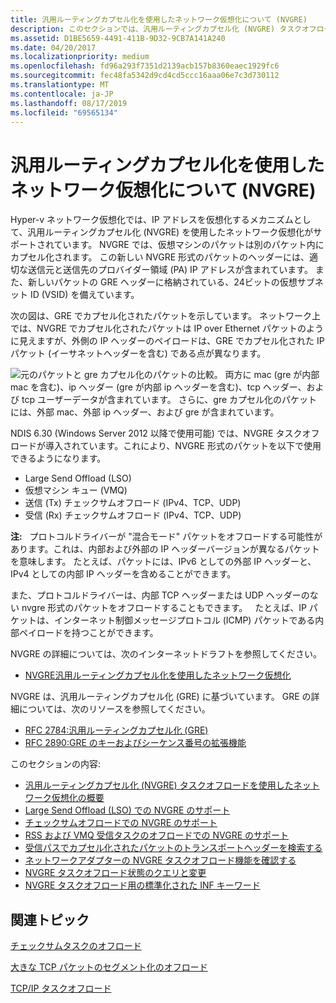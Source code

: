 ```yaml
---
title: 汎用ルーティングカプセル化を使用したネットワーク仮想化について (NVGRE)
description: このセクションでは、汎用ルーティングカプセル化 (NVGRE) タスクオフロードを使用したネットワーク仮想化について説明します。
ms.assetid: D1BE5659-4491-411B-9D32-9CB7A141A240
ms.date: 04/20/2017
ms.localizationpriority: medium
ms.openlocfilehash: fd96a293f7351d2139acb157b8360eaec1929fc6
ms.sourcegitcommit: fec48fa5342d9cd4cd5ccc16aaa06e7c3d730112
ms.translationtype: MT
ms.contentlocale: ja-JP
ms.lasthandoff: 08/17/2019
ms.locfileid: "69565134"
---
```

# <a name="about-network-virtualization-using-generic-routing-encapsulation-nvgre"></a>汎用ルーティングカプセル化を使用したネットワーク仮想化について (NVGRE)

Hyper-v ネットワーク仮想化では、IP アドレスを仮想化するメカニズムとして、汎用ルーティングカプセル化 (NVGRE) を使用したネットワーク仮想化がサポートされています。 NVGRE では、仮想マシンのパケットは別のパケット内にカプセル化されます。 この新しい NVGRE 形式のパケットのヘッダーには、適切な送信元と送信先のプロバイダー領域 (PA) IP アドレスが含まれています。 また、新しいパケットの GRE ヘッダーに格納されている、24ビットの仮想サブネット ID (VSID) を備えています。

次の図は、GRE でカプセル化されたパケットを示しています。 ネットワーク上では、NVGRE でカプセル化されたパケットは IP over Ethernet パケットのように見えますが、外側の IP ヘッダーのペイロードは、GRE でカプセル化された IP パケット (イーサネットヘッダーを含む) である点が異なります。

![元のパケットと gre カプセル化のパケットの比較。 両方に mac (gre が内部 mac を含む)、ip ヘッダー (gre が内部 ip ヘッダーを含む)、tcp ヘッダー、および tcp ユーザーデータが含まれています。 さらに、gre カプセル化のパケットには、外部 mac、外部 ip ヘッダー、および gre が含まれています。](images/nvgre.png)

NDIS 6.30 (Windows Server 2012 以降で使用可能) では、NVGRE タスクオフロードが導入されています。これにより、NVGRE 形式のパケットを以下で使用できるようになります。

-   Large Send Offload (LSO)
-   仮想マシン キュー (VMQ)
-   送信 (Tx) チェックサムオフロード (IPv4、TCP、UDP)
-   受信 (Rx) チェックサムオフロード (IPv4、TCP、UDP)

**注:**   プロトコルドライバーが "混合モード" パケットをオフロードする可能性があります。これは、内部および外部の IP ヘッダーバージョンが異なるパケットを意味します。 たとえば、パケットには、IPv6 としての外部 IP ヘッダーと、IPv4 としての内部 IP ヘッダーを含めることができます。

 

また、プロトコルドライバーは、内部 TCP ヘッダーまたは UDP ヘッダーのない nvgre 形式のパケットをオフロードすることもできます。   たとえば、IP パケットは、インターネット制御メッセージプロトコル (ICMP) パケットである内部ペイロードを持つことができます。

 

NVGRE の詳細については、次のインターネットドラフトを参照してください。

-   [NVGRE汎用ルーティングカプセル化を使用したネットワーク仮想化](http://ietfreport.isoc.org/idref/draft-sridharan-virtualization-nvgre/)

NVGRE は、汎用ルーティングカプセル化 (GRE) に基づいています。 GRE の詳細については、次のリソースを参照してください。

-   [RFC 2784:汎用ルーティングカプセル化 (GRE)](https://tools.ietf.org/html/rfc2784)
-   [RFC 2890:GRE のキーおよびシーケンス番号の拡張機能](https://tools.ietf.org/html/rfc2890)

このセクションの内容:

-   [汎用ルーティングカプセル化 (NVGRE) タスクオフロードを使用したネットワーク仮想化の概要](overview-of-network-virtualization-using-generic-routing-encapsulation--nvgre--task-offload.md)
-   [Large Send Offload (LSO) での NVGRE のサポート](supporting-nvgre-in-large-send-offload--lso-.md)
-   [チェックサムオフロードでの NVGRE のサポート](supporting-nvgre-in-checksum-offload.md)
-   [RSS および VMQ 受信タスクのオフロードでの NVGRE のサポート](supporting-nvgre-in-rss-and-vmq-receive-task-offloads.md)
-   [受信パスでカプセル化されたパケットのトランスポートヘッダーを検索する](locating-the-transport-header-for-encapsulaged-packets-in-the-receive-path.md)
-   [ネットワークアダプターの NVGRE タスクオフロード機能を確認する](determining-the-nvgre-task-offload-capabilities-of-a-network-adapter.md)
-   [NVGRE タスクオフロード状態のクエリと変更](querying-and-changing-nvgre-task-offload-state.md)
-   [NVGRE タスクオフロード用の標準化された INF キーワード](standardized-inf-keywords-for-nvgre-task-offload.md)

## <a name="related-topics"></a>関連トピック


[チェックサムタスクのオフロード](offloading-checksum-tasks.md)

[大きな TCP パケットのセグメント化のオフロード](offloading-the-segmentation-of-large-tcp-packets.md)

[TCP/IP タスクオフロード](task-offload.md)

 

 






